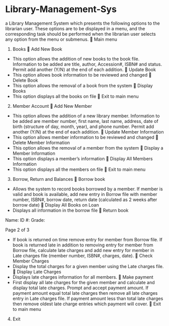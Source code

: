 # Library-Management-Sys
a Library Management System which presents the following options to the librarian
user. These options are to be displayed in a menu, and the corresponding task should be performed when the librarian
user selects any option from the menu or submenus.
 Main menu
1. Books
 Add New Book
- This option allows the addition of new books to the book file. Information to be added are title,
author, Accession#, ISBN# and status. Permit add another (Y/N) at the end of each addition.
 Update Book
- This option allows book information to be reviewed and changed
 Delete Book
- This option allows the removal of a book from the system
 Display Books
- This option displays all the books on file
 Exit to main menu
2. Member Account
 Add New Member
- This option allows the addition of a new library member. Information to be added are member
number, first name, last name, address, date of birth (structure of day, month, year), and phone
number. Permit add another (Y/N) at the end of each addition.
 Update Member Information
- This option allows member information to be reviewed and changed
 Delete Member Information
- This option allows the removal of a member from the system
 Display a Member Information
- This option displays a member’s information
 Display All Members Information
- This option displays all the members on file
 Exit to main menu
3. Borrow, Return and Balances
 Borrow book
- Allows the system to record books borrowed by a member. If member is valid and book is
available, add new entry in Borrow file with member number, ISBN#, borrow date, return date
(calculated as 2 weeks after borrow date)
 Display All Books on Loan
- Displays all information in the borrow file
 Return book

Name:
ID #:
Grade:

Page 2 of 3
- If book is returned on time remove entry for member from Borrow file. If book is returned late in
addition to removing entry for member from Borrow file, calculate late charges and add new entry
for member in Late charges file (member number, ISBN#, charges, date).
 Check Member Charges
- Display the total charges for a given member using the Late charges file.
 Display Late Charges
- Displays late charges information for all members.
 Make payment
- First display all late charges for the given member and calculate and display total late charges.
Prompt and accept payment amount. If payment amount equal total late charges then remove all
late charges entry in Late charges file. If payment amount less than total late charges then
remove oldest late charge entries which payment will cover.
 Exit to main menu
4. Exit
